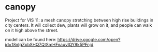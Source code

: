 # canopy
Project for VIS 11: a mesh canopy stretching between high rise buildings in city centers. It will collect dew, plants will grow on it, and people can walk on it high above the street.

model can be found here:
https://drive.google.com/open?id=18nIgZobSHQ7QtSmHFnauvIQY8k5PFnjd
